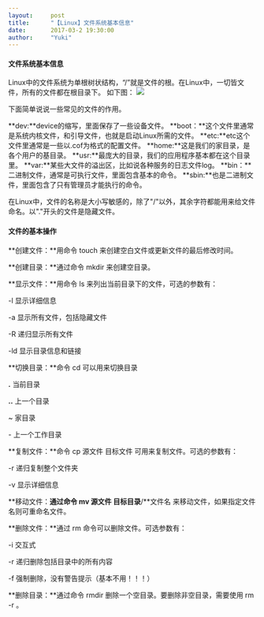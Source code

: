 ```yaml
---
layout:     post
title:      "【Linux】文件系统基本信息"
date:       2017-03-2 19:30:00
author:     "Yuki"
---
```

#### 文件系统基本信息

Linux中的文件系统为单根树状结构，“/”就是文件的根。在Linux中，一切皆文件，所有的文件都在根目录下。
如下图：
![](http://a3.qpic.cn/psb?/V147rPAc093Xfq/8eDXwRVIWiDnUXmFjprbvSVHg1JCqQ0mCEJLFbyZG*4!/m/dPYAAAAAAAAAnull&bo=ogLWAQAAAAADB1U!&rf=photolist&t=5)

下面简单说说一些常见的文件的作用。

**dev:**device的缩写，里面保存了一些设备文件。
**boot：**这个文件里通常是系统内核文件，和引导文件，也就是启动Linux所需的文件。
**etc:**etc这个文件里通常是一些以.cof为格式的配置文件。
**home:**这是我们的家目录，是各个用户的基目录。
**usr:**最庞大的目录，我们的应用程序基本都在这个目录里。
**var:**某些大文件的溢出区，比如说各种服务的日志文件log。
**bin：**二进制文件，通常是可执行文件，里面包含基本的命令。
**sbin:**也是二进制文件，里面包含了只有管理员才能执行的命令。

在Linux中，文件的名称是大小写敏感的，除了"/"以外，其余字符都能用来给文件命名。以"."开头的文件是隐藏文件。

#### 文件的基本操作

**创建文件：**用命令 touch 来创建空白文件或更新文件的最后修改时间。

**创建目录：**通过命令 mkdir 来创建空目录。

**显示文件：**用命令 ls 来列出当前目录下的文件，可选的参数有：

-l  显示详细信息

-a  显示所有文件，包括隐藏文件

-R  递归显示所有文件

-ld  显示目录信息和链接

**切换目录：**命令 cd 可以用来切换目录

**.**		当前目录

**..**		上一个目录

~		家目录

\- 上一个工作目录

**复制文件：**命令 cp 源文件 目标文件 可用来复制文件。可选的参数有：

-r 递归复制整个文件夹

-v 显示详细信息

**移动文件：**通过命令 mv 源文件 目标目录**/**文件名 来移动文件，如果指定文件名则可重命名文件。 

**删除文件：**通过 rm 命令可以删除文件。可选参数有：

-i 交互式

-r 递归删除包括目录中的所有内容

-f 强制删除，没有警告提示（基本不用！！！）

**删除目录：**通过命令 rmdir 删除一个空目录。要删除非空目录，需要使用 rm -r 。